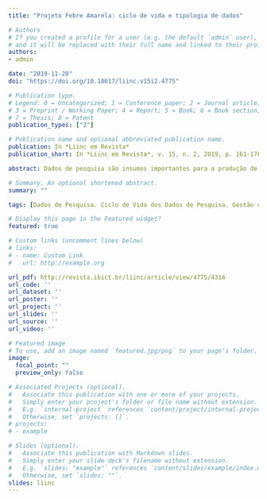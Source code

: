 ```yaml
---
title: "Projeto Febre Amarela: ciclo de vida e tipologia de dados"

# Authors
# If you created a profile for a user (e.g. the default `admin` user), write the username (folder name) here 
# and it will be replaced with their full name and linked to their profile.
authors:
- admin

date: "2019-11-20"
doi: "https://doi.org/10.18617/liinc.v15i2.4775"

# Publication type.
# Legend: 0 = Uncategorized; 1 = Conference paper; 2 = Journal article;
# 3 = Preprint / Working Paper; 4 = Report; 5 = Book; 6 = Book section;
# 7 = Thesis; 8 = Patent
publication_types: ["2"]

# Publication name and optional abbreviated publication name.
publication: In *Liinc em Revista*
publication_short: In *Liinc em Revista*, v. 15, n. 2, 2019, p. 161-176.

abstract: Dados de pesquisa são insumos importantes para a produção de conhecimento. A gestão e a curadoria adequada dos mesmos são formas de se evitar as constantes perdas de dados relatadas na literatura. Assim, apresenta-se a modelagem dos ciclos de vida de dados de pesquisa e a tipificação desses como forma de orientar a promoção de boas práticas de gestão e curadoria. Partindo desses pressupostos, o ciclo de vida dos dados gerados pelo Projeto Febre Amarela – Fiocruz-Minas é modelado e os dados são tipificados. Adicionalmente, são apontadas fragilidades e possibilidades para a gestão dos dados de pesquisa do referido projeto.

# Summary. An optional shortened abstract.
summary: ""

tags: [Dados de Pesquisa. Ciclo de Vida dos Dados de Pesquisa. Gestão dos Dados de Pesquisa.]

# Display this page in the Featured widget?
featured: true

# Custom links (uncomment lines below)
# links:
# - name: Custom Link
#   url: http://example.org

url_pdf: http://revista.ibict.br/liinc/article/view/4775/4314
url_code: ''
url_dataset: ''
url_poster: ''
url_project: ''
url_slides: ''
url_source: ''
url_video: ''

# Featured image
# To use, add an image named `featured.jpg/png` to your page's folder. 
image:
  focal_point: ""
  preview_only: false

# Associated Projects (optional).
#   Associate this publication with one or more of your projects.
#   Simply enter your project's folder or file name without extension.
#   E.g. `internal-project` references `content/project/internal-project/index.md`.
#   Otherwise, set `projects: []`.
# projects:
# - example

# Slides (optional).
#   Associate this publication with Markdown slides.
#   Simply enter your slide deck's filename without extension.
#   E.g. `slides: "example"` references `content/slides/example/index.md`.
#   Otherwise, set `slides: ""`.
slides: liinc
---
```

